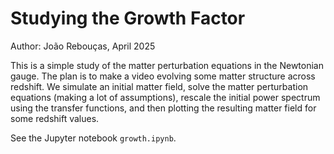 # Studying the Growth Factor
Author: João Rebouças, April 2025

This is a simple study of the matter perturbation equations in the Newtonian gauge. The plan is to make a video evolving some matter structure across redshift. We simulate an initial matter field, solve the matter perturbation equations (making a lot of assumptions), rescale the initial power spectrum using the transfer functions, and then plotting the resulting matter field for some redshift values.

See the Jupyter notebook `growth.ipynb`.